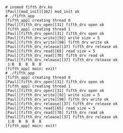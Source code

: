     # insmod fifth_drv.ko 
    [Paul][mod_init][162] mod_init ok
    # ./fifth_app 
    [fifth_app] creating thread 0
    [Paul][fifth_drv_open][31] fifth_drv open ok
    [fifth_app] creating thread 1
    [Paul][fifth_drv_open][31] fifth_drv open ok
    [Paul][fifth_drv_write][92] write size = 5
    [Paul][fifth_drv_write][98] fifth_drv write ok
    [Paul][fifth_drv_release][37] fifth_drv release ok
    [Paul][fifth_drv_read][65] read size = 5
    [Paul][fifth_drv_read][70] fifth_drv read ok
    [Paul][fifth_drv_release][37] fifth_drv release ok
     1:B  B  B  B  B  
    [fifth_app] main: exit!
    # ./fifth_app 
    [fifth_app] creating thread 0
    [Paul][fifth_drv_open][31] fifth_drv open ok
    [fifth_app] creating thread 1
    [Paul][fifth_drv_open][31] fifth_drv open ok
    [Paul][fifth_drv_write][92] write size = 5
    [Paul][fifth_drv_write][98] fifth_drv write ok
    [Paul][fifth_drv_release][37] fifth_drv release ok
    [Paul][fifth_drv_read][65] read size = 5
    [Paul][fifth_drv_read][70] fifth_drv read ok
    [Paul][fifth_drv_release][37] fifth_drv release ok
     1:B  B  B  B  B  
    [fifth_app] main: exit!
